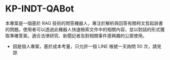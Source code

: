 # KP-INDT-QABot

本專案是一個基於 RAG 技術的問答機器人，專注於解析與回答有關柯文哲起訴書的問題。使用者可以透過此機器人快速檢索文件中的相關內容，並以對話的形式獲取準確答案。適合法律研究、新聞記者及對相關事件感興趣的公眾使用。

- 因是個人專案，基於成本考量，只允許一個 LINE 帳號一天詢問 50 次，請見諒
